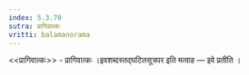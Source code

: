 ```yaml
---
index: 5.3.70
sutra: प्रागिवात्कः
vritti: balamanorama
---
```


<<प्रागिवात्कः>> - प्रागिवात्कः ।इवशब्दस्तद्घटितसूत्रपर इति मत्वाह — इवे प्रतीति । 